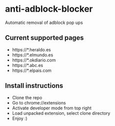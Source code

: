 # anti-adblock-blocker
Automatic removal of adblock pop ups

## Current supported pages
 - https://*.heraldo.es
 - https://*.elmundo.es
 - https://*.okdiario.com
 - https://*.abc.es
 - https://*.elpais.com

## Install instructions
 - Clone the repo
 - Go to chrome://extensions
 - Activate developer mode from top right 
 - Load unpacked extension, select clone directory
 - Enjoy :)
